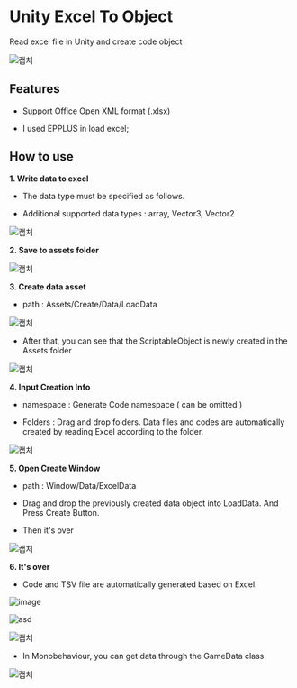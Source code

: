 Unity Excel To Object
=======
Read excel file in Unity and create code object

![캡처](https://user-images.githubusercontent.com/32008212/120331760-12b72500-c329-11eb-8357-c55dd0a9b1ba.PNG)

Features
-------------
- Support Office Open XML format (.xlsx)

- I used EPPLUS in load excel;

How to use
-------------

**1. Write data to excel**

- The data type must be specified as follows.

- Additional supported data types : array, Vector3, Vector2

![캡처](https://user-images.githubusercontent.com/32008212/120332492-c3bdbf80-c329-11eb-9ea0-3fb7422a30e2.PNG)

**2. Save to assets folder**

![캡처](https://user-images.githubusercontent.com/32008212/120333778-fe742780-c32a-11eb-84c3-9a6aebce304a.PNG)

**3. Create data asset**

- path : Assets/Create/Data/LoadData

![캡처](https://user-images.githubusercontent.com/32008212/120342600-e7393800-c332-11eb-954b-eb284384bccd.PNG)

- After that, you can see that the ScriptableObject is newly created in the Assets folder

![캡처](https://user-images.githubusercontent.com/32008212/120343157-70e90580-c333-11eb-94bd-1af57b433edd.PNG)

**4. Input Creation Info**

- namespace : Generate Code namespace ( can be omitted )

- Folders : Drag and drop folders. Data files and codes are automatically created by reading Excel according to the folder.

![캡처](https://user-images.githubusercontent.com/32008212/120343735-ec4ab700-c333-11eb-9447-b43cfffba6e0.PNG)

**5. Open Create Window**

- path : Window/Data/ExcelData

- Drag and drop the previously created data object into LoadData. And Press Create Button.

- Then it's over

![캡처](https://user-images.githubusercontent.com/32008212/120345275-4a2bce80-c335-11eb-8a9e-15fb5efe66c7.jpg)

**6. It's over**

- Code and TSV file are automatically generated based on Excel.

![image](https://user-images.githubusercontent.com/32008212/120346065-fff71d00-c335-11eb-8d1e-1ef7884add38.png)

![asd](https://user-images.githubusercontent.com/32008212/120346478-5e240000-c336-11eb-8f68-f3ebba7e29b6.PNG)

![캡처](https://user-images.githubusercontent.com/32008212/120346496-611ef080-c336-11eb-8478-ee4d5bbaa94e.PNG)

- In Monobehaviour, you can get data through the GameData class.

![캡처](https://user-images.githubusercontent.com/32008212/120346954-d1c60d00-c336-11eb-9040-27454baef06a.PNG)

